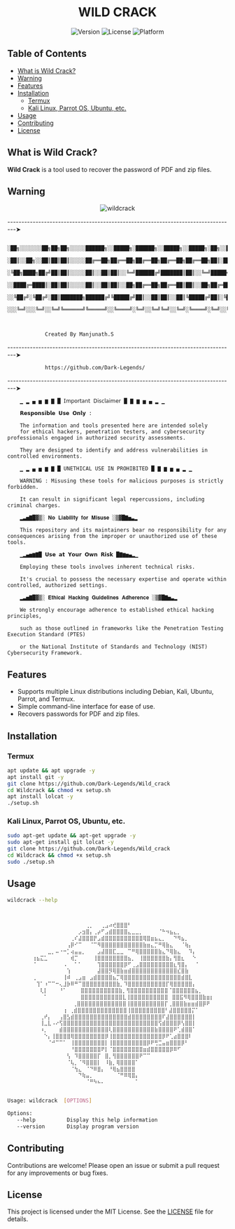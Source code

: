 
<h1 align="center">WILD CRACK</h1>

<p align="center">
  <img src="https://img.shields.io/badge/version-5.0-blue.svg" alt="Version">
  <img src="https://img.shields.io/badge/license-MIT-green.svg" alt="License">
  <img src="https://img.shields.io/badge/platform-Linux-orange.svg" alt="Platform">
</p>

## Table of Contents
- [What is Wild Crack?](#what-is-wild-crack)
- [Warning](#warning)
- [Features](#features)
- [Installation](#installation)
  - [Termux](#termux)
  - [Kali Linux, Parrot OS, Ubuntu, etc.](#kali-linux-parrot-os-ubuntu-etc)
- [Usage](#usage)
- [Contributing](#contributing)
- [License](#license)

## What is Wild Crack?
**Wild Crack** is a tool used to recover the password of PDF and zip files.

## Warning



<p align="center">
   <img src="https://github.com/user-attachments/assets/dbf441f8-34a8-4234-98cf-5feaf770513b" alt="wildcrack">
</p>



---------------------------------------------------------------------------------➤


        ░██╗░░░░░░░██╗██╗██╗░░░░░██████╗░░█████╗░██████╗░░█████╗░░█████╗░██╗░░██╗
        ░██║░░██╗░░██║██║██║░░░░░██╔══██╗██╔══██╗██╔══██╗██╔══██╗██╔══██╗██║░██╔╝
        ░╚██╗████╗██╔╝██║██║░░░░░██║░░██║██║░░╚═╝██████╔╝███████║██║░░╚═╝█████═╝░
        ░░████╔═████║░██║██║░░░░░██║░░██║██║░░██╗██╔══██╗██╔══██║██║░░██╗██╔═██╗░
        ░░╚██╔╝░╚██╔╝░██║███████╗██████╔╝╚█████╔╝██║░░██║██║░░██║╚█████╔╝██║░╚██╗
        ░░░╚═╝░░░╚═╝░░╚═╝╚══════╝╚═════╝░░╚════╝░╚═╝░░╚═╝╚═╝░░╚═╝░╚════╝░╚═╝░░╚═╝



                Created By Manjunath.S



---------------------------------------------------------------------------------➤


                https://github.com/Dark-Legends/


---------------------------------------------------------------------------------➤

        ▁ ▂ ▄ ▅ ▆ ▇ █ 𝖨𝗆𝗉𝗈𝗋𝗍𝖺𝗇𝗍 𝖣𝗂𝗌𝖼𝗅𝖺𝗂𝗆𝖾𝗋 █ ▇ ▆ ▅ ▄ ▂ ▁

        𝗥𝗲𝘀𝗽𝗼𝗻𝘀𝗶𝗯𝗹𝗲 𝗨𝘀𝗲 𝗢𝗻𝗹𝘆 :

        The information and tools presented here are intended solely
        for ethical hackers, penetration testers, and cybersecurity professionals engaged in authorized security assessments.

        They are designed to identify and address vulnerabilities in controlled environments.

        ▁ ▂ ▄ ▅ ▆ ▇ █ UNETHICAL USE IN PROHIBITED █ ▇ ▆ ▅ ▄ ▂ ▁

        WARNING : Misusing these tools for malicious purposes is strictly forbidden.

        It can result in significant legal repercussions, including criminal charges.

        ▂▃▅▇█▓▒░ 𝐍𝐨 𝐋𝐢𝐚𝐛𝐢𝐥𝐢𝐭𝐲 𝐟𝐨𝐫 𝐌𝐢𝐬𝐮𝐬𝐞 ░▒▓█▇▅▃▂

        This repository and its maintainers bear no responsibility for any consequences arising from the improper or unauthorized use of these tools.

        ▁▂▄▅▆▇█ 𝗨𝘀𝗲 𝗮𝘁 𝗬𝗼𝘂𝗿 𝗢𝘄𝗻 𝗥𝗶𝘀𝗸 █▇▆▅▄▂▁

        Employing these tools involves inherent technical risks.

        It's crucial to possess the necessary expertise and operate within controlled, authorized settings.

        ▂▃▅▇█▓▒░ 𝐄𝐭𝐡𝐢𝐜𝐚𝐥 𝐇𝐚𝐜𝐤𝐢𝐧𝐠 𝐆𝐮𝐢𝐝𝐞𝐥𝐢𝐧𝐞𝐬 𝐀𝐝𝐡𝐞𝐫𝐞𝐧𝐜𝐞 ░▒▓█▇▅▃▂

        We strongly encourage adherence to established ethical hacking principles,

        such as those outlined in frameworks like the Penetration Testing Execution Standard (PTES)

        or the National Institute of Standards and Technology (NIST) Cybersecurity Framework.



## Features
- Supports multiple Linux distributions including Debian, Kali, Ubuntu, Parrot, and Termux.
- Simple command-line interface for ease of use.
- Recovers passwords for PDF and zip files.

## Installation

### Termux

```bash
apt update && apt upgrade -y
apt install git -y
git clone https://github.com/Dark-Legends/Wild_crack
cd Wildcrack && chmod +x setup.sh
apt install lolcat -y
./setup.sh
```

### Kali Linux, Parrot OS, Ubuntu, etc.

```bash
sudo apt-get update && apt-get upgrade -y
sudo apt-get install git lolcat -y
git clone https://github.com/Dark-Legends/Wild_crack
cd Wildcrack && chmod +x setup.sh
sudo ./setup.sh
```

## Usage

```bash
wildcrack --help
```

```bash

⠀⠀⠀⠀⠀⠀⠀⠀⠀⠀⠀⠀⠀⠀⠀⠀⠀⠀⠀⠀⠀⠀⠀⠀⠀⠀⠀⠀⠀⠀⠀⠀⠀⠀⠀⠀⠀⠀⠀
        ⠀⠀⠀⠀⠀⠀⠀⠀⠀⠀⠀⠀⠀⠀⢀⡀⠀⠀⢀⣠⠴⢞⣿⣿⣿⠃⠀⠀⠀⠀⠀⠀⠀⠀⠀⠀⠀⠀⠀⠀⠀⠀⠀⠀⠀⠀⠀
        ⠀⠀⠀⠀⠀⠀⠀⠀⠀⠀⠀⠀⡠⣲⣿⡄⢀⡴⠋⣠⣾⣿⣿⣿⣿⣄⣀⣀⡀⠀⠀⠀⠀⠈⠓⠲⣦⣄⡀⠀⠀⠀⠀⠀⠀⠀⠀⠀
        ⠀⠀⠀⠀⠀⠀⠀⠀⠀⠀⢀⠎⣼⣿⣿⣿⡟⣠⣾⣿⣿⣿⣿⣿⣿⣿⣿⣿⣿⢿⣿⣶⣦⣄⡀⠀⠀⠙⠻⣦⡀⠀⠀⠀⠀⠀⠀⠀
        ⠀⠀⠀⠀⠀⠀⠀⠀⠀⢠⡿⠊⠉⠀⠀⠈⠉⠻⣿⣿⣿⣿⣿⣿⣿⣿⣿⣿⣿⣷⣶⣄⡉⠛⢿⣷⣄⠀⠀⠈⢷⡄⠀⠀⠀⠀⠀⠀
        ⠀⠀⠀⠀⣀⡀⠤⠐⠒⡁⢴⣤⣤⡀⠀⠀⠀⣠⣼⣿⣿⣏⣀⣀⠀⠉⠛⢿⣿⣿⣿⣿⣿⣷⣄⠙⢿⣷⣄⠀⠀⠹⡄⠀⠀⠀⠀⠀
        ⢰⣦⣍⣁⠀⠀⠀⠀⠀⠀⢾⡉⠀⠀⠀⠀⢸⣿⣿⣿⣿⣿⣿⣿⣿⣦⡀⠀⢸⣿⣿⣿⣿⣿⣿⣷⡄⢻⣿⣆⠀⠀⠑⠀⠀⠀⠀⠀
        ⠈⠀⠀⠀⠀⠀⠀⠀⠠⠀⠀⠁⠁⠀⠀⠀⠀⢹⣿⣿⣿⣿⣿⣿⡿⠋⢀⣠⣿⣿⣿⣿⣿⣿⣿⣿⣿⣆⢻⣿⡄⠀⠀⠁⠀⠀⠀⠀
        ⠀⠀⠀⠀⠀⠀⠀⠀⠀⢱⠀⠀⠀⠀⠀⠀⠀⣼⣿⣿⡻⢿⣿⣷⣶⣾⣿⣿⣿⣿⣿⣿⣿⣿⣿⣿⣿⣿⣎⣿⣷⠀⠀⠀⠀⠀⠀⠀
        ⢀⠀⠀⠀⠀⠀⠀⠀⢸⠾⠀⢀⣠⣶⠀⣠⣾⣿⣿⣿⣿⣦⡉⢿⣿⣿⣿⣿⣿⣿⣿⣿⣿⣿⣿⣿⣿⣿⣿⣾⣿⣇⠀⠀⠀⠀⠀⠀
        ⠀⢹⠁⠰⠉⠉⠒⢄⣸⡷⠿⠛⠉⣿⣿⣿⣿⣿⣿⣿⣿⣿⣷⡀⠹⣿⣿⣿⣿⣿⣿⣿⣿⣿⣿⡏⢿⣿⣿⣿⣿⣿⡄⠀⠀⠀⠀⠀
        ⠀⠀⢇⡇⠀⠀⠀⠘⠁ ⠀⠀ ⣿⣿⣿⣿⣿⣿⣿⣿⣿⣿⣷⡀⢻⣿⣿⣿⣿⣿⣿⣿⣿⣿⣿⠈⣿⣿⣿⣿⣿⣿⣦⡀⠀⠀⠀
        ⠀⠀⠀⠁⠀⠀⠀⠀⠀ ⠀⠀ ⣿⣿⣿⣿⣿⣿⣿⣿⣿⣿⣿⣇⢸⣿⣿⣿⣿⣿⣿⣿⣿⣿⣿⠀⣿⣿⣯⠻⢿⣿⣿⣿⣷⣶⡆
        ⠀⠀⠀⠀⠀⠀⠀⠀  ⠀⢀⣿⣿⣿⣿⣿⣿⣿⣿⣿⣿⣿⣿⣿⢸⣿⣿⣿⣿⣿⣿⣿⣿⣿⡏⢀⣿⣿⣿⣷⣶⣶⣾⣿⡿⠟⠀
        ⠀⠀⠀⠀⠀⠀⠀⠀⢰ ⢀⣾⣿⣿⣿⣿⣿⣿⣿⣿⣿⣿⣿⣿⣿⢸⣿⣿⣿⣿⣿⣿⣿⣿⣿⠃⣼⣿⣿⣿⣿⣿⡍⠁⠀⠀⠀⠀
        ⠀⠀⢀⠞⡄⠀⠀⢠⣿⣣⣾⣿⣿⣿⣿⣿⣿⣿⣿⣿⣿⣿⣿⣿⣿⣾⣿⣿⣿⣿⣿⣿⣿⣿⠏⣼⣿⣿⣿⣿⣿⣿⡇⠀⠀⠀⠀⠀
        ⠀⠀⢸⣀⣇⠠⠔⢫⣿⣿⣿⣿⣿⣿⣿⣿⣿⣿⣿⣿⣿⣿⣿⣿⣿⣿⣿⣿⣿⣿⣿⣿⣿⢫⣾⣿⣿⣿⡿⢣⣿⣿⡇⠀⠀⠀⠀⠀
        ⠀⠀⠰⡀⠀⠀⠀⣾⣿⣿⣿⣿⣿⣿⣿⣿⣿⣿⣿⣿⢇⣿⣿⣿⣿⣿⣿⣿⣿⣿⣿⣿⣷⣿⣿⣿⣿⠟⢁⣾⣿⣿⠁⠀⠀⠀⠀⠀
        ⠀⠀⠀⠑⡄⢸⣿⣿⣿⣿⢿⣿⣿⣿⣿⣿⣿⣿⣿⡿⢸⣿⣿⣿⣿⣿⣿⣿⣿⣿⣿⣿⣿⣿⡿⠟⢁⣴⣿⣿⣿⠇⠀⠀⠀⠀⠀⠀
        ⠀⠀⠀⠀⠈⠚⠉⠉⠁⠀⢸⣿⣿⣿⣿⣿⣿⣿⣿⡇⢸⣿⣿⣿⣿⣿⣿⣿⣿⣿⡿⠟⢛⣉⣤⣶⣿⣿⣿⡿⠃⠀⠀⠀⠀⠀⠀⠀
        ⠀⠀⠀⠀⠀⠀⠀⠀⠀⠀⠘⣿⣿⣿⣿⣿⣿⣿⠟⡇⠈⣿⣿⣿⣿⣿⣿⣿⣿⣶⣾⣿⣿⣿⣿⣿⡿⠿⠋⠀⠀⠀⠀⠀⠀⠀⠀⠀
        ⠀⠀⠀⠀⠀⠀⠀⠀⠀⢣⠀⠹⣿⣿⣿⣿⣿⡏⠀⣿⡀⢻⣿⣿⣿⣿⣿⣿⠟⠉⠉⠀⠀⠀⠀⠀⠀⠀⠀⠀⠀⠀⠀⠀⠀⠀⠀⠀
        ⠀⠀⠀⠀⠀⠀⠀⠀⠀⠈⢧⡀⠈⠻⣿⣿⣿⡇⠀⠸⣷⡀⢿⣿⣿⣿⣿⠁⠀⠀⠀⠀⠀⠀⠀⠀⠀⠀⠀⠀⠀⠀⠀⠀⠀⠀⠀⠀
        ⠀⠀⠀⠀⠀⠀⠀⠀⠀⠀⠈⢳⣄⠀⠈⠙⠿⣿⡄⠀⠘⢿⣦⣿⣿⣿⣿⠀⠀⠀⠀⠀⠀⠀⠀⠀⠀⠀⠀⠀⠀⠀⠀⠀⠀⠀⠀⠀
        ⠀⠀⠀⠀⠀⠀⠀⠀⠀⠀⠀⠀⠙⢷⣤⡀⠀⠀⠀⠀⠀⠀⠈⠛⠿⢿⣿⡄⠀⠀⠀⠀⠀⠀⠀⠀⠀⠀⠀⠀⠀⠀⠀⠀⠀⠀⠀⠀
        ⠀⠀⠀⠀⠀⠀⠀⠀⠀⠀⠀⠀⠀⠀⠈⠛⠳⠦⠄⠀⠀⠀⠀⠀⠀⠀⠀⠁⠀⠀⠀⠀⠀⠀⠀⠀⠀⠀⠀⠀⠀⠀⠀⠀⠀⠀⠀


Usage: wildcrack  [OPTIONS]

Options:
   --help          Display this help information
   --version       Display program version

```

## Contributing
Contributions are welcome! Please open an issue or submit a pull request for any improvements or bug fixes.

## License
This project is licensed under the MIT License. See the [LICENSE](LICENSE) file for details.
